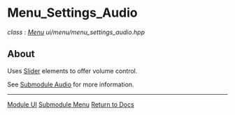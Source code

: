 # Menu_Settings_Audio
*class : [Menu](menu.md)*
*ui/menu/menu_settings_audio.hpp*

## About
Uses [Slider](../elements/slider.md) elements to offer volume control.

See [Submodule Audio](../../engine/audio/audio.md) for more information.

---

[Module UI](../ui.md)
[Submodule Menu](menu.md)
[Return to Docs](../../docs.md)